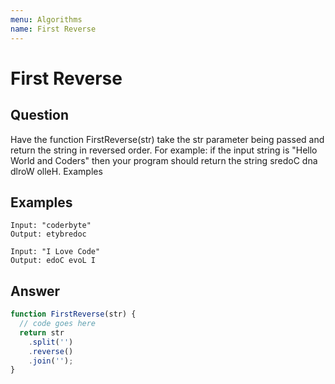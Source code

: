 ```yaml
---
menu: Algorithms
name: First Reverse
---
```


# First Reverse

## Question

Have the function FirstReverse(str) take the str parameter being passed and return the string in reversed order. For example: if the input string is "Hello World and Coders" then your program should return the string sredoC dna dlroW olleH.
Examples

## Examples

```shell
Input: "coderbyte"
Output: etybredoc
```

```shell
Input: "I Love Code"
Output: edoC evoL I
```

## Answer

```javascript
function FirstReverse(str) {
  // code goes here
  return str
    .split('')
    .reverse()
    .join('');
}
```
